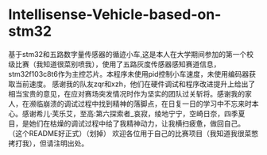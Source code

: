 # Intellisense-Vehicle-based-on-stm32
基于stm32和五路数字量传感器的循迹小车,这是本人在大学期间参加的第一个校级比赛（我知道很菜别喷我），使用了五路灰度传感器感知赛道信息，stm32f103c8t6作为主控芯片。本程序未使用pid控制小车速度，未使用编码器获取当前速度。
感谢我的队友zqr和xzh，他们在硬件调试和程序改进提升上给出了相当宝贵的意见，在应对赛场突发情况时作为坚实的团队过关斩将。感谢我的家人，在濒临崩溃的调试过程中找到精神的落脚点，在日复一日的学习中不忘来时本心。感谢希儿·芙乐艾，至高:第六探索者_哀寂，绫地宁宁，空崎日奈，四季夏目，是她们在枯燥的调试过程中给了我精神动力，让我横扫疲惫，做回自己。
（这个README好正式）（划掉）
欢迎各位用于自己的比赛项目（我知道我很菜憋拷打我），但请注明出处。
